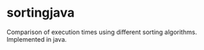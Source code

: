 # sortingjava
Comparison of execution times using different sorting algorithms. Implemented in java.
